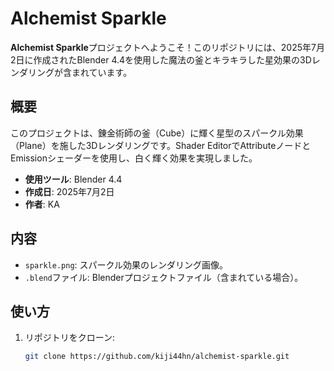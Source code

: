 # Alchemist Sparkle

**Alchemist Sparkle**プロジェクトへようこそ！このリポジトリには、2025年7月2日に作成されたBlender 4.4を使用した魔法の釜とキラキラした星効果の3Dレンダリングが含まれています。

## 概要
このプロジェクトは、錬金術師の釜（Cube）に輝く星型のスパークル効果（Plane）を施した3Dレンダリングです。Shader EditorでAttributeノードとEmissionシェーダーを使用し、白く輝く効果を実現しました。

- **使用ツール**: Blender 4.4
- **作成日**: 2025年7月2日
- **作者**: KA

## 内容
- `sparkle.png`: スパークル効果のレンダリング画像。
- `.blend`ファイル: Blenderプロジェクトファイル（含まれている場合）。

## 使い方
1. リポジトリをクローン:
   ```bash
   git clone https://github.com/kiji44hn/alchemist-sparkle.git